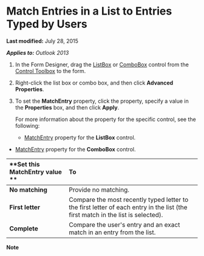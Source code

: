 
# Match Entries in a List to Entries Typed by Users

 **Last modified:** July 28, 2015

 _**Applies to:** Outlook 2013_

1. In the Form Designer, drag the  [ListBox](f56ba480-f8fe-6d12-265e-3b0a9838af97.md) or [ComboBox](31e7c1de-ee4e-b3d9-4579-7fc6b215bad3.md) control from the [Control Toolbox](f9ef4ea1-a403-040a-e162-1bcf263a027f.md) to the form.
    
2. Right-click the list box or combo box, and then click  **Advanced Properties**. 
    
3. To set the  **MatchEntry** property, click the property, specify a value in the **Properties** box, and then click **Apply**.
    
    For more information about the property for the specific control, see the following:
    
      -  [MatchEntry](8a4b99c5-2c22-a02a-e79b-6d1af40f7bfc.md) property for the **ListBox** control.
    
  -  [MatchEntry](781eab91-22b6-8ee3-a591-d6d016194e15.md) property for the **ComboBox** control.
    


|**Set this MatchEntry value **|**To**|
|:-----|:-----|
| **No matching**|Provide no matching.|
| **First letter**|Compare the most recently typed letter to the first letter of each entry in the list (the first match in the list is selected).|
| **Complete**|Compare the user's entry and an exact match in an entry from the list.|

 **Note**  

